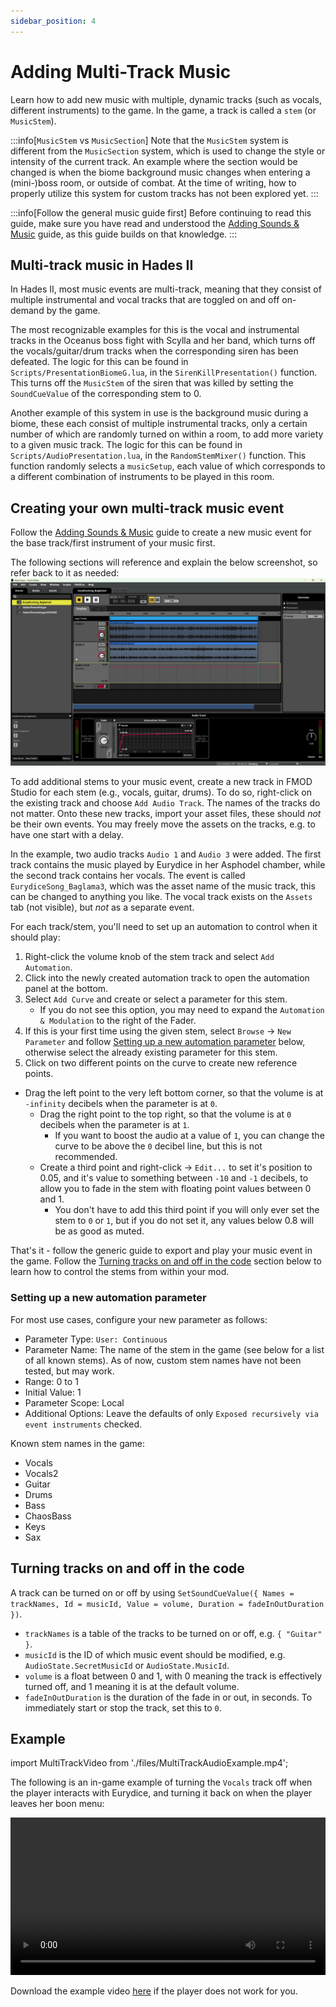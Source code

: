 ```yaml
---
sidebar_position: 4
---
```


# Adding Multi-Track Music

Learn how to add new music with multiple, dynamic tracks (such as vocals, different instruments) to the game.
In the game, a track is called a `stem` (or `MusicStem`).

:::info[`MusicStem` vs `MusicSection`]
Note that the `MusicStem` system is different from the `MusicSection` system, which is used to change the style or intensity of the current track.
An example where the section would be changed is when the biome background music changes when entering a (mini-)boss room, or outside of combat.
At the time of writing, how to properly utilize this system for custom tracks has not been explored yet.
:::

:::info[Follow the general music guide first]
Before continuing to read this guide, make sure you have read and understood the [Adding Sounds & Music](./adding-sounds-music.md) guide, as this guide builds on that knowledge.
:::

## Multi-track music in Hades II

In Hades II, most music events are multi-track, meaning that they consist of multiple instrumental and vocal tracks that are toggled on and off on-demand by the game.

The most recognizable examples for this is the vocal and instrumental tracks in the Oceanus boss fight with Scylla and her band, which turns off the vocals/guitar/drum tracks when the corresponding siren has been defeated.
The logic for this can be found in `Scripts/PresentationBiomeG.lua`, in the `SirenKillPresentation()` function.
This turns off the `MusicStem` of the siren that was killed by setting the `SoundCueValue` of the corresponding stem to 0.

Another example of this system in use is the background music during a biome, these each consist of multiple instrumental tracks, only a certain number of which are randomly turned on within a room, to add more variety to a given music track.
The logic for this can be found in `Scripts/AudioPresentation.lua`, in the `RandomStemMixer()` function.
This function randomly selects a `musicSetup`, each value of which corresponds to a different combination of instruments to be played in this room.

## Creating your own multi-track music event

Follow the [Adding Sounds & Music](./adding-sounds-music.md) guide to create a new music event for the base track/first instrument of your music first.

The following sections will reference and explain the below screenshot, so refer back to it as needed:
![FMOD Studio multi-track music event example](./img/fmod_multi_track.png)

To add additional stems to your music event, create a new track in FMOD Studio for each stem (e.g., vocals, guitar, drums).
To do so, right-click on the existing track and choose `Add Audio Track`.
The names of the tracks do not matter.
Onto these new tracks, import your asset files, these should *not* be their own events.
You may freely move the assets on the tracks, e.g. to have one start with a delay.

In the example, two audio tracks `Audio 1` and `Audio 3` were added.
The first track contains the music played by Eurydice in her Asphodel chamber, while the second track contains her vocals.
The event is called `EurydiceSong_Baglama3`, which was the asset name of the music track, this can be changed to anything you like.
The vocal track exists on the `Assets` tab (not visible), but *not* as a separate event.

For each track/stem, you'll need to set up an automation to control when it should play:

1. Right-click the volume knob of the stem track and select `Add Automation`.
2. Click into the newly created automation track to open the automation panel at the bottom.
3. Select `Add Curve` and create or select a parameter for this stem.
	- If you do not see this option, you may need to expand the `Automation & Modulation` to the right of the Fader.
4. If this is your first time using the given stem, select `Browse` -> `New Parameter` and follow [Setting up a new automation parameter](#setting-up-a-new-automation-parameter) below, otherwise select the already existing parameter for this stem.
5. Click on two different points on the curve to create new reference points.
  - Drag the left point to the very left bottom corner, so that the volume is at `-infinity` decibels when the parameter is at `0`.
	- Drag the right point to the top right, so that the volume is at `0` decibels when the parameter is at `1`.
	  - If you want to boost the audio at a value of `1`, you can change the curve to be above the `0` decibel line, but this is not recommended.
	- Create a third point and right-click -> `Edit...` to set it's position to 0.05, and it's value to something between `-10` and `-1` decibels, to allow you to fade in the stem with floating point values between 0 and 1.
	  - You don't have to add this third point if you will only ever set the stem to `0` or `1`, but if you do not set it, any values below 0.8 will be as good as muted. 

That's it - follow the generic guide to export and play your music event in the game.
Follow the [Turning tracks on and off in the code](#turning-tracks-on-and-off-in-the-code) section below to learn how to control the stems from within your mod.

### Setting up a new automation parameter

For most use cases, configure your new parameter as follows:

- Parameter Type: `User: Continuous`
- Parameter Name: The name of the stem in the game (see below for a list of all known stems). As of now, custom stem names have not been tested, but may work.
- Range: 0 to 1
- Initial Value: 1
- Parameter Scope: Local
- Additional Options: Leave the defaults of only `Exposed recursively via event instruments` checked.

<!-- :::tip[Custom parameter names]
You can also create custom parameter names for your mod-specific stems. Just make sure to use these same names when controlling them via code.
::: -->

Known stem names in the game:
- Vocals
- Vocals2
- Guitar
- Drums
- Bass
- ChaosBass
- Keys
- Sax

## Turning tracks on and off in the code

A track can be turned on or off by using `SetSoundCueValue({ Names = trackNames, Id = musicId, Value = volume, Duration = fadeInOutDuration })`.

- `trackNames` is a table of the tracks to be turned on or off, e.g. `{ "Guitar" }`.
- `musicId` is the ID of which music event should be modified, e.g. `AudioState.SecretMusicId` or `AudioState.MusicId`.
- `volume` is a float between 0 and 1, with 0 meaning the track is effectively turned off, and 1 meaning it is at the default volume.
- `fadeInOutDuration` is the duration of the fade in or out, in seconds. To immediately start or stop the track, set this to `0`.

## Example

<!-- This is an actual import statement and does not appear in the text -->
<!-- Without the import (using the path directly), the video player doesn't work for some reason -->
import MultiTrackVideo from './files/MultiTrackAudioExample.mp4';

The following is an in-game example of turning the `Vocals` track off when the player interacts with Eurydice, and turning it back on when the player leaves her boon menu:

<video width="100%" controls>
  <source src={MultiTrackVideo} type="video/mp4" />
</video>

Download the example video [here](./files/MultiTrackAudioExample.mp4) if the player does not work for you.
